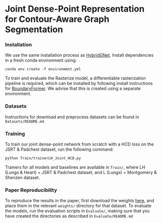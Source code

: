 # Joint Dense-Point Representation for Contour-Aware Graph Segmentation

### Installation 

We use the same installation process as [HybridGNet](https://github.com/ngaggion/HybridGNet). Install dependencies in a fresh conda environment using:

```conda env create -f environment.yml```

To train and evaluate the Rasterize model, a differentiable rasterization pipeline is required, which can be installed by 
following install instructions for [BoundaryFormer](https://github.com/mlpc-ucsd/BoundaryFormer. 
). We advise that this is created using a separate environment. 

### Datasets

Instructions for download and preprocess datasets can be found in `Datasets/README.md`

### Training

To train our joint dense-point network from scratch with a HCD loss on the JSRT & Padchest dataset, run the following command:

```python Train/trainerLH_Joint_HCD.py```

Trainers for all models and baselines are available in `Train/`, where LH (Lungs & Heart) = JSRT & Padchest dataset, and L (Lungs) = Montgomery & Shenzen dataset.

### Paper Reproducibility 

To reproduce the results in the paper, first download the weights [here](www.placerholder.com), and place them in the relevant `weights/`
directory for that dataset. To evaluate the models, run the evaluation scripts in `Evaluate/`, making sure that you have created the directories as described in `Evaluate/README.md`

